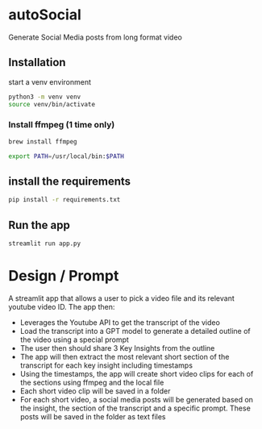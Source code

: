 # autoSocial
Generate Social Media posts from long format video

## Installation
start a venv environment
```bash
python3 -m venv venv
source venv/bin/activate
```
### Install ffmpeg (1 time only)
```bash
brew install ffmpeg
```
```bash
export PATH=/usr/local/bin:$PATH
```

## install the requirements
```bash
pip install -r requirements.txt
```

## Run the app
```bash
streamlit run app.py
```

# Design / Prompt

A streamlit app that allows a user to pick a video file and its relevant youtube video ID.
The app then:
- Leverages the Youtube API to get the transcript of the video
- Load the transcript into a GPT model to generate a detailed outline of the video using a special prompt
- The user then should share 3 Key Insights from the outline
- The app will then extract the most relevant short section of the transcript for each key insight including timestamps
- Using the timestamps, the app will create short video clips for each of the sections using ffmpeg and the local file
- Each short video clip will be saved in a folder
- For each short video, a social media posts will be generated based on the insight, the section of the transcript and a specific prompt. These posts will be saved in the folder as text files